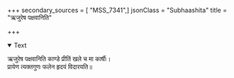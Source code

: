 +++
secondary_sources = [ "MSS_7341",]
jsonClass = "Subhaashita"
title = "ऋजुरेष पक्षवानिति"

+++

<details open><summary>Text</summary>

ऋजुरेष पक्षवानिति काण्डे प्रीतिं खले च मा कार्षीः।  
प्रायेण त्यक्तगुणः फलेन हृदयं विदारयति॥
</details>
